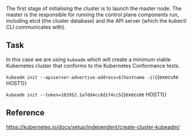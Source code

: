 The first stage of initialising the cluster is to launch the master node.  The master is the responsible for running the control plane components run, including etcd (the cluster database) and the API server (which the kubectl CLI communicates with).

## Task

In this case we are using `kubeadm` which will create a minimum viable Kubernetes cluster that conforms to the Kubernetes Conformance tests.

`kubeadm init --apiserver-advertise-address=$(hostname -i)`{{execute HOST1}}

`kubeadm init --token=102952.1a7dd4cc8d1f4cc5`{{execute HOST1}}

## Reference

https://kubernetes.io/docs/setup/independent/create-cluster-kubeadm/